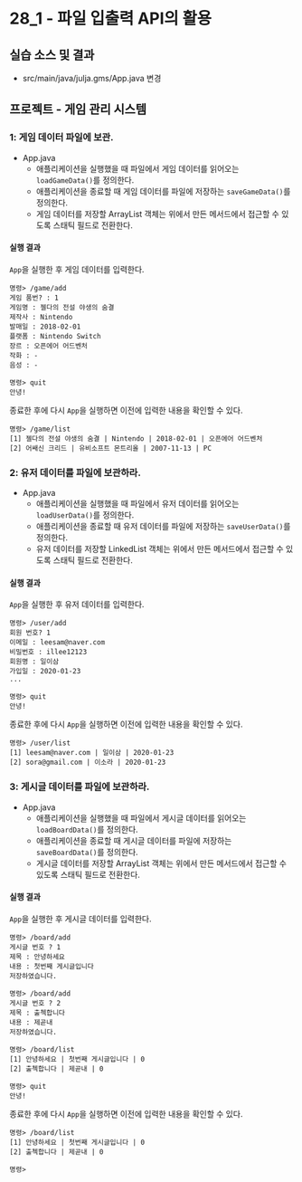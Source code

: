 # 28_1 - 파일 입출력 API의 활용

## 실습 소스 및 결과

- src/main/java/julja.gms/App.java 변경
  
  
## 프로젝트 - 게임 관리 시스템  

### 1: 게임 데이터 파일에 보관.

- App.java
    - 애플리케이션을 실행했을 때 파일에서 게임 데이터를 읽어오는 `loadGameData()`를 정의한다.
    - 애플리케이션을 종료할 때 게임 데이터를 파일에 저장하는 `saveGameData()`를 정의한다.
    - 게임 데이터를 저장할 ArrayList 객체는 위에서 만든 메서드에서 접근할 수 있도록 스태틱 필드로 전환한다.

#### 실행 결과

`App`을 실행한 후 게임 데이터를 입력한다.
```
명령> /game/add
게임 품번? : 1
게임명 : 젤다의 전설 야생의 숨결
제작사 : Nintendo
발매일 : 2018-02-01
플랫폼 : Nintendo Switch
장르 : 오픈에어 어드벤처
작화 : -
음성 : -

명령> quit
안녕!
```

종료한 후에 다시 `App`을 실행하면 이전에 입력한 내용을 확인할 수 있다.
```
명령> /game/list
[1] 젤다의 전설 야생의 숨결 | Nintendo | 2018-02-01 | 오픈에어 어드벤처
[2] 어쌔신 크리드 | 유비소프트 몬트리올 | 2007-11-13 | PC
```

### 2: 유저 데이터를 파일에 보관하라.

- App.java
    - 애플리케이션을 실행했을 때 파일에서 유저 데이터를 읽어오는 `loadUserData()`를 정의한다.
    - 애플리케이션을 종료할 때 유저 데이터를 파일에 저장하는 `saveUserData()`를 정의한다.
    - 유저 데이터를 저장할 LinkedList 객체는 위에서 만든 메서드에서 접근할 수 있도록 스태틱 필드로 전환한다.

#### 실행 결과

`App`을 실행한 후 유저 데이터를 입력한다.
```
명령> /user/add
회원 번호? 1
이메일 : leesam@naver.com
비밀번호 : illee12123
회원명 : 일이삼
가입일 : 2020-01-23
...

명령> quit
안녕!
```

종료한 후에 다시 `App`을 실행하면 이전에 입력한 내용을 확인할 수 있다.
```
명령> /user/list
[1] leesam@naver.com | 일이삼 | 2020-01-23
[2] sora@gmail.com | 이소라 | 2020-01-23
```

### 3: 게시글 데이터를 파일에 보관하라.

- App.java
    - 애플리케이션을 실행했을 때 파일에서 게시글 데이터를 읽어오는 `loadBoardData()`를 정의한다.
    - 애플리케이션을 종료할 때 게시글 데이터를 파일에 저장하는 `saveBoardData()`를 정의한다.
    - 게시글 데이터를 저장할 ArrayList 객체는 위에서 만든 메서드에서 접근할 수 있도록 스태틱 필드로 전환한다.

#### 실행 결과

`App`을 실행한 후 게시글 데이터를 입력한다.
```
명령> /board/add
게시글 번호 ? 1
제목 : 안녕하세요
내용 : 첫번째 게시글입니다
저장하였습니다.

명령> /board/add
게시글 번호 ? 2
제목 : 출첵합니다
내용 : 제곧내
저장하였습니다.

명령> /board/list
[1] 안녕하세요 | 첫번째 게시글입니다 | 0 
[2] 출첵합니다 | 제곧내 | 0 

명령> quit
안녕!
```

종료한 후에 다시 `App`을 실행하면 이전에 입력한 내용을 확인할 수 있다.
```
명령> /board/list
[1] 안녕하세요 | 첫번째 게시글입니다 | 0 
[2] 출첵합니다 | 제곧내 | 0 

명령> 
```